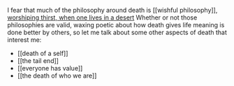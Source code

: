 I fear that much of the philosophy around death is [[wishful philosophy]], [worshiping thirst, when one lives in a desert](http://smbc-comics.com/comic/2013-01-29) Whether or not those philosophies are valid, waxing poetic about how death gives life meaning is done better by others, so let me talk about some other aspects of death that interest me:

 - [[death of a self]]
 - [[the tail end]]
 - [[everyone has value]]
 - [[the death of who we are]]
